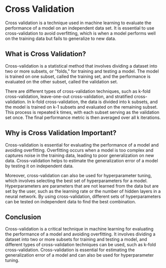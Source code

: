 # Cross Validation

Cross validation is a technique used in machine learning to evaluate the performance of a model on an independent data set. It is essential to use cross-validation to avoid overfitting, which is when a model performs well on the training data but fails to generalize to new data.

## What is Cross Validation?

Cross-validation is a statistical method that involves dividing a dataset into two or more subsets, or "folds," for training and testing a model. The model is trained on one subset, called the training set, and the performance is evaluated on the other subset, called the validation set.

There are different types of cross-validation techniques, such as k-fold cross-validation, leave-one-out cross-validation, and stratified cross-validation. In k-fold cross-validation, the data is divided into k subsets, and the model is trained on k-1 subsets and evaluated on the remaining subset. This process is repeated k times, with each subset serving as the validation set once. The final performance metric is then averaged over all k iterations.

## Why is Cross Validation Important?

Cross-validation is essential for evaluating the performance of a model and avoiding overfitting. Overfitting occurs when a model is too complex and captures noise in the training data, leading to poor generalization on new data. Cross-validation helps to estimate the generalization error of a model by testing it on independent data.

Moreover, cross-validation can also be used for hyperparameter tuning, which involves selecting the best set of hyperparameters for a model. Hyperparameters are parameters that are not learned from the data but are set by the user, such as the learning rate or the number of hidden layers in a neural network. By using cross-validation, different sets of hyperparameters can be tested on independent data to find the best combination.

## Conclusion

Cross-validation is a critical technique in machine learning for evaluating the performance of a model and avoiding overfitting. It involves dividing a dataset into two or more subsets for training and testing a model, and different types of cross-validation techniques can be used, such as k-fold cross-validation. Cross-validation is essential for estimating the generalization error of a model and can also be used for hyperparameter tuning.
